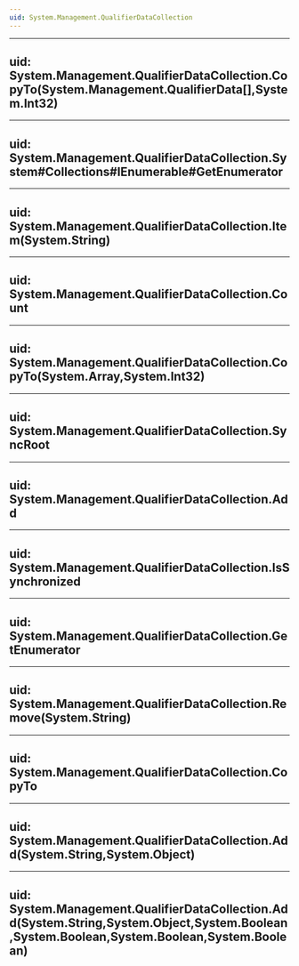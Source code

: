 ```yaml
---
uid: System.Management.QualifierDataCollection
---
```


---
uid: System.Management.QualifierDataCollection.CopyTo(System.Management.QualifierData[],System.Int32)
---

---
uid: System.Management.QualifierDataCollection.System#Collections#IEnumerable#GetEnumerator
---

---
uid: System.Management.QualifierDataCollection.Item(System.String)
---

---
uid: System.Management.QualifierDataCollection.Count
---

---
uid: System.Management.QualifierDataCollection.CopyTo(System.Array,System.Int32)
---

---
uid: System.Management.QualifierDataCollection.SyncRoot
---

---
uid: System.Management.QualifierDataCollection.Add
---

---
uid: System.Management.QualifierDataCollection.IsSynchronized
---

---
uid: System.Management.QualifierDataCollection.GetEnumerator
---

---
uid: System.Management.QualifierDataCollection.Remove(System.String)
---

---
uid: System.Management.QualifierDataCollection.CopyTo
---

---
uid: System.Management.QualifierDataCollection.Add(System.String,System.Object)
---

---
uid: System.Management.QualifierDataCollection.Add(System.String,System.Object,System.Boolean,System.Boolean,System.Boolean,System.Boolean)
---
